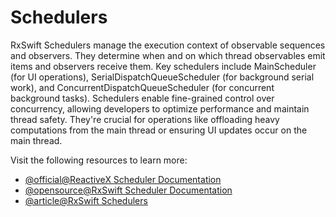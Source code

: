 # Schedulers

RxSwift Schedulers manage the execution context of observable sequences and observers. They determine when and on which thread observables emit items and observers receive them. Key schedulers include MainScheduler (for UI operations), SerialDispatchQueueScheduler (for background serial work), and ConcurrentDispatchQueueScheduler (for concurrent background tasks). Schedulers enable fine-grained control over concurrency, allowing developers to optimize performance and maintain thread safety. They're crucial for operations like offloading heavy computations from the main thread or ensuring UI updates occur on the main thread.

Visit the following resources to learn more:

- [@official@ReactiveX Scheduler Documentation](https://reactivex.io/documentation/scheduler.html)
- [@opensource@RxSwift Scheduler Documentation](https://github.com/ReactiveX/RxSwift/blob/main/Documentation/Schedulers.md)
- [@article@RxSwift Schedulers](https://docs.rxswift.org/rxswift/schedulers)
